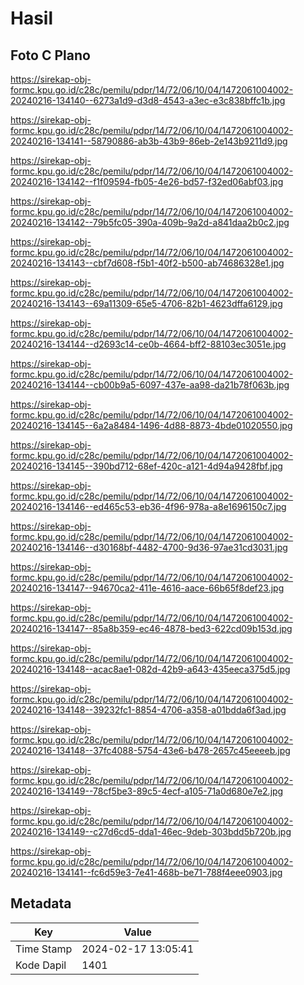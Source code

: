# Hasil

## Foto C Plano

https://sirekap-obj-formc.kpu.go.id/c28c/pemilu/pdpr/14/72/06/10/04/1472061004002-20240216-134140--6273a1d9-d3d8-4543-a3ec-e3c838bffc1b.jpg

https://sirekap-obj-formc.kpu.go.id/c28c/pemilu/pdpr/14/72/06/10/04/1472061004002-20240216-134141--58790886-ab3b-43b9-86eb-2e143b9211d9.jpg

https://sirekap-obj-formc.kpu.go.id/c28c/pemilu/pdpr/14/72/06/10/04/1472061004002-20240216-134142--f1f09594-fb05-4e26-bd57-f32ed06abf03.jpg

https://sirekap-obj-formc.kpu.go.id/c28c/pemilu/pdpr/14/72/06/10/04/1472061004002-20240216-134142--79b5fc05-390a-409b-9a2d-a841daa2b0c2.jpg

https://sirekap-obj-formc.kpu.go.id/c28c/pemilu/pdpr/14/72/06/10/04/1472061004002-20240216-134143--cbf7d608-f5b1-40f2-b500-ab74686328e1.jpg

https://sirekap-obj-formc.kpu.go.id/c28c/pemilu/pdpr/14/72/06/10/04/1472061004002-20240216-134143--69a11309-65e5-4706-82b1-4623dffa6129.jpg

https://sirekap-obj-formc.kpu.go.id/c28c/pemilu/pdpr/14/72/06/10/04/1472061004002-20240216-134144--d2693c14-ce0b-4664-bff2-88103ec3051e.jpg

https://sirekap-obj-formc.kpu.go.id/c28c/pemilu/pdpr/14/72/06/10/04/1472061004002-20240216-134144--cb00b9a5-6097-437e-aa98-da21b78f063b.jpg

https://sirekap-obj-formc.kpu.go.id/c28c/pemilu/pdpr/14/72/06/10/04/1472061004002-20240216-134145--6a2a8484-1496-4d88-8873-4bde01020550.jpg

https://sirekap-obj-formc.kpu.go.id/c28c/pemilu/pdpr/14/72/06/10/04/1472061004002-20240216-134145--390bd712-68ef-420c-a121-4d94a9428fbf.jpg

https://sirekap-obj-formc.kpu.go.id/c28c/pemilu/pdpr/14/72/06/10/04/1472061004002-20240216-134146--ed465c53-eb36-4f96-978a-a8e1696150c7.jpg

https://sirekap-obj-formc.kpu.go.id/c28c/pemilu/pdpr/14/72/06/10/04/1472061004002-20240216-134146--d30168bf-4482-4700-9d36-97ae31cd3031.jpg

https://sirekap-obj-formc.kpu.go.id/c28c/pemilu/pdpr/14/72/06/10/04/1472061004002-20240216-134147--94670ca2-411e-4616-aace-66b65f8def23.jpg

https://sirekap-obj-formc.kpu.go.id/c28c/pemilu/pdpr/14/72/06/10/04/1472061004002-20240216-134147--85a8b359-ec46-4878-bed3-622cd09b153d.jpg

https://sirekap-obj-formc.kpu.go.id/c28c/pemilu/pdpr/14/72/06/10/04/1472061004002-20240216-134148--acac8ae1-082d-42b9-a643-435eeca375d5.jpg

https://sirekap-obj-formc.kpu.go.id/c28c/pemilu/pdpr/14/72/06/10/04/1472061004002-20240216-134148--39232fc1-8854-4706-a358-a01bdda6f3ad.jpg

https://sirekap-obj-formc.kpu.go.id/c28c/pemilu/pdpr/14/72/06/10/04/1472061004002-20240216-134148--37fc4088-5754-43e6-b478-2657c45eeeeb.jpg

https://sirekap-obj-formc.kpu.go.id/c28c/pemilu/pdpr/14/72/06/10/04/1472061004002-20240216-134149--78cf5be3-89c5-4ecf-a105-71a0d680e7e2.jpg

https://sirekap-obj-formc.kpu.go.id/c28c/pemilu/pdpr/14/72/06/10/04/1472061004002-20240216-134149--c27d6cd5-dda1-46ec-9deb-303bdd5b720b.jpg

https://sirekap-obj-formc.kpu.go.id/c28c/pemilu/pdpr/14/72/06/10/04/1472061004002-20240216-134141--fc6d59e3-7e41-468b-be71-788f4eee0903.jpg


## Metadata

| Key        | Value               |
| ---------- | ------------------- |
| Time Stamp | 2024-02-17 13:05:41 |
| Kode Dapil | 1401                |



